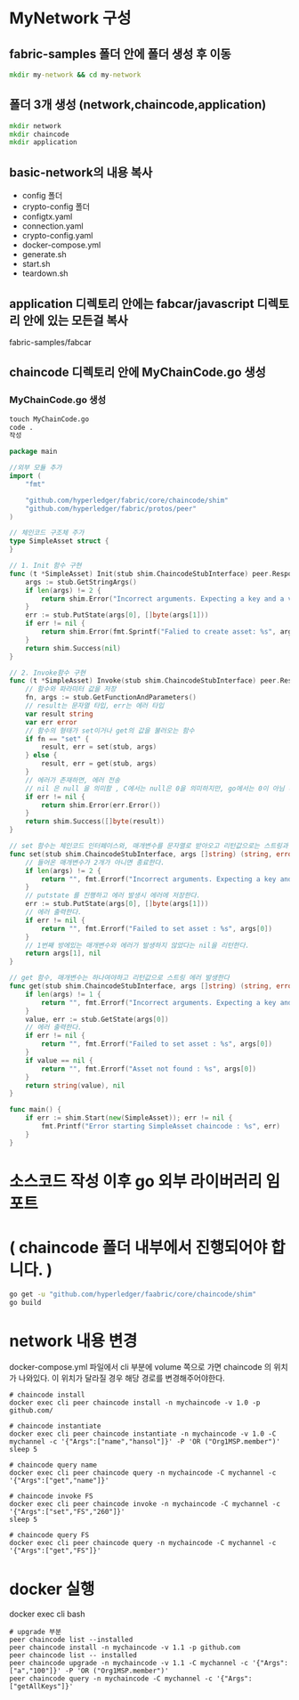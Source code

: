 # MyNetwork 구성
## fabric-samples 폴더 안에 폴더 생성 후 이동
```cmd
mkdir my-network && cd my-network
```
## 폴더 3개 생성 (network,chaincode,application)
```cmd
mkdir network
mkdir chaincode
mkdir application
```
## basic-network의 내용 복사
- config 폴더
- crypto-config 폴더
- configtx.yaml
- connection.yaml
- crypto-config.yaml
- docker-compose.yml
- generate.sh
- start.sh
- teardown.sh

## application 디렉토리 안에는 fabcar/javascript 디렉토리 안에 있는 모든걸 복사
fabric-samples/fabcar
## chaincode 디렉토리 안에 MyChainCode.go 생성
### MyChainCode.go 생성
```cmd
touch MyChainCode.go
code .
작성
```
``` mychaincode.go
package main

//외부 모듈 추가
import (
	"fmt"

	"github.com/hyperledger/fabric/core/chaincode/shim"
	"github.com/hyperledger/fabric/protos/peer"
)

// 체인코드 구조체 주가
type SimpleAsset struct {
}

// 1. Init 함수 구현
func (t *SimpleAsset) Init(stub shim.ChaincodeStubInterface) peer.Response {
	args := stub.GetStringArgs()
	if len(args) != 2 {
		return shim.Error("Incorrect arguments. Expecting a key and a value")
	}
	err := stub.PutState(args[0], []byte(args[1]))
	if err != nil {
		return shim.Error(fmt.Sprintf("Falied to create asset: %s", args[0]))
	}
	return shim.Success(nil)
}

// 2. Invoke함수 구현
func (t *SimpleAsset) Invoke(stub shim.ChaincodeStubInterface) peer.Response {
	// 함수와 파라미터 값을 저장
	fn, args := stub.GetFunctionAndParameters()
	// result는 문자열 타입, err는 에러 타입
	var result string
	var err error
	// 함수의 형태가 set이거나 get의 값을 불러오는 함수
	if fn == "set" {
		result, err = set(stub, args)
	} else {
		result, err = get(stub, args)
	}
	// 에러가 존재하면, 에러 전송
	// nil 은 null 을 의미함 , C에서는 null은 0을 의미하지만, go에서는 0이 아님 비어있지 않다로 해석해야할듯
	if err != nil {
		return shim.Error(err.Error())
	}
	return shim.Success([]byte(result))
}

// set 함수는 체인코드 인터페이스와, 매개변수를 문자열로 받아오고 리턴값으로는 스트링과 에러를 반환한다.
func set(stub shim.ChaincodeStubInterface, args []string) (string, error) {
	// 들어온 매개변수가 2개가 아니면 종료한다.
	if len(args) != 2 {
		return "", fmt.Errorf("Incorrect arguments. Expecting a key and a value")
	}
	// putstate 를 진행하고 에러 발생시 에러에 저장한다.
	err := stub.PutState(args[0], []byte(args[1]))
	// 에러 출력한다.
	if err != nil {
		return "", fmt.Errorf("Failed to set asset : %s", args[0])
	}
	// 1번째 방에있는 매개변수와 에러가 발생하지 않았다는 nil을 리턴한다.
	return args[1], nil
}

// get 함수, 매개변수는 하나여야하고 리턴값으로 스트링 에러 발생한다
func get(stub shim.ChaincodeStubInterface, args []string) (string, error) {
	if len(args) != 1 {
		return "", fmt.Errorf("Incorrect arguments. Expecting a key and a value")
	}
	value, err := stub.GetState(args[0])
	// 에러 출력한다.
	if err != nil {
		return "", fmt.Errorf("Failed to set asset : %s", args[0])
	}
	if value == nil {
		return "", fmt.Errorf("Asset not found : %s", args[0])
	}
	return string(value), nil
}

func main() {
	if err := shim.Start(new(SimpleAsset)); err != nil {
		fmt.Printf("Error starting SimpleAsset chaincode : %s", err)
	}
}
```
# 소스코드 작성 이후 go 외부 라이버러리 임포트 
# ( chaincode 폴더 내부에서 진행되어야 합니다. )
```cmd
go get -u "github.com/hyperledger/faabric/core/chaincode/shim"
go build
```

# network 내용 변경
docker-compose.yml 파일에서 cli 부분에 volume 쪽으로 가면 chaincode 의 위치가 나와있다.
이 위치가 달라질 경우 해당 경로를 변경해주어야한다. 

```shell
# chaincode install
docker exec cli peer chaincode install -n mychaincode -v 1.0 -p github.com/

# chaincode instantiate
docker exec cli peer chaincode instantiate -n mychaincode -v 1.0 -C mychannel -c '{"Args":["name","hansol"]}' -P 'OR ("Org1MSP.member")'
sleep 5

# chaincode query name
docker exec cli peer chaincode query -n mychaincode -C mychannel -c '{"Args":["get","name"]}'

# chaincode invoke FS
docker exec cli peer chaincode invoke -n mychaincode -C mychannel -c '{"Args":["set","FS","260"]}'
sleep 5

# chaincode query FS
docker exec cli peer chaincode query -n mychaincode -C mychannel -c '{"Args":["get","FS"]}'
```

# docker 실행
docker exec cli bash
```docker
# upgrade 부분
peer chaincode list --installed
peer chaincode install -n mychaincode -v 1.1 -p github.com
peer chaincode list -- installed
peer chaincode upgrade -n mychaincode -v 1.1 -C mychannel -c '{"Args":["a","100"]}' -P 'OR ("Org1MSP.member")'
peer chaincode query -n mychaincode -C mychannel -c '{"Args":["getAllKeys"]}'
```
